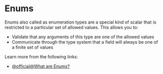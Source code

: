 # Enums

Enums also called as enumeration types are a special kind of scalar that is restricted to a particular set of allowed values. This allows you to:

- Validate that any arguments of this type are one of the allowed values
- Communicate through the type system that a field will always be one of a finite set of values

Learn more from the following links:

- [@official@What are Enums?](https://graphql.org/learn/schema/#enumeration-types)
